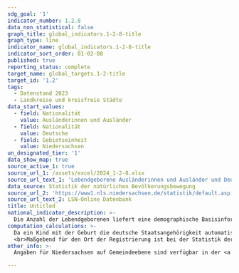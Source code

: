 ```yaml
---
sdg_goal: '1'
indicator_number: 1.2.8
data_non_statistical: false
graph_title: global_indicators.1-2-8-title
graph_type: line
indicator_name: global_indicators.1-2-8-title
indicator_sort_order: 01-02-08
published: true
reporting_status: complete
target_name: global_targets.1-2-title
target_id: '1.2'
tags:
  - Datenstand 2023
  - Landkreise und kreisfreie Städte
data_start_values:
  - field: Nationalität
    value: Ausländerinnen und Ausländer
  - field: Nationalität
    value: Deutsche
  - field: Gebietseinheit
    value: Niedersachsen
un_designated_tier: '1'
data_show_map: true
source_active_1: true
source_url_1: /assets/excel/2024_1-2-8.xlsx
source_url_text_1: 'Lebendgeborene Ausländerinnen und Ausländer und Deutsche'
data_source: Statistik der natürlichen Bevölkerungsbewegung
source_url_2: 'https://www1.nls.niedersachsen.de/statistik/default.asp'
source_url_text_2: LSN-Online Datenbank
title: Untitled
national_indicator_description: >-
  Die Anzahl der Lebendgeborenen liefert eine demographische Basisinformation über das Geburtenverhalten der Bevölkerung. Eine Lebendgeburt liegt vor, wenn bei einem Kind nach der Scheidung vom Mutterleib entweder das Herz geschlagen oder die Nabelschnur pulsiert oder die natürliche Lungenatmung eingesetzt hat. Der Indikator gibt an, wie viele Kinder mit deutscher und wie viele mit ausländischer Staatsangehörigkeit im jeweiligen Berichtsjahr geboren wurden.
computation_calculations: >-
  Da ein Kind mit der Geburt die deutsche Staatsangehörigkeit automatisch erlangt, wenn mindestens ein Elternteil deutsch ist, gibt der Indikator weniger Informationen über die Anzahl der Geburten von Eltern ausländischer Herkunft wieder. Er lässt vielmehr Aussagen über den rechtlichen Status des Kindes zu und über die rechtliche Teilhabe der Eltern. Zu berücksichtigen ist zudem, dass seit 01.01.2000 ein in Deutschland geborenes Kind ausländischer Eltern durch Geburt im Inland die deutsche Staatsangehörigkeit erwirbt, wenn ein Elternteil sich mindestens acht Jahre rechtmäßig in Deutschland gewöhnlich aufhält und ein unbefristetes Aufenthaltsrecht besitzt.
  <br>Maßgebend für den Ort der Registrierung ist bei der Statistik der natürlichen Bevölkerungsbewegung die Wohngemeinde der Mutter, bei mehreren Wohnungen die Hauptwohnung der Mutter.
other_info: >-
  Angaben für Niedersachsen auf Gemeindeebene sind verfügbar in der <a href="https://www1.nls.niedersachsen.de/statistik/default.asp" target="_blank">LSN-Online Datenbank</a> (Statistische Erhebung > 120 Wanderungsstatistik) sowie bundesweit in der Regionaldatenbank Deutschland. Methodische Erläuterungen finden sich fortlaufend in dem jährlich erscheinenden <a href="https://www.statistik.niedersachsen.de/startseite/veroffentlichungen/statistische_berichte/statistische-berichte-niedersachsen-87713.html" target="_blank">Statistische Bericht Niedersachsen</a> A III 1, Wanderungen

---
```

